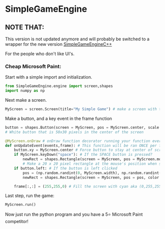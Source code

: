 # SimpleGameEngine

## NOTE THAT:
This version is not updated anymore and will probably be switched to a wrapper for the new version [SimpleGameEngineC++](https://github.com/AverseMoon/SimpleGameEngine)



For the people who don't like UI's.


### Cheap Microsoft Paint:

Start with a simple import and initialization.
```python
from SimpleGameEngine.engine import screen,shapes
import numpy as np
```
Next make a screen.
```python
MyScreen = screen.Screen(title="My Simple Game") # make a screen with the title: "My Simple Game"
```
Make a button, and a key event in the frame function
```python
button = shapes.Button(screen = MyScreen, pos = MyScreen.center, scale = (50,30), color = (255,255,255))
# White button that is 50x30 pixels in the center of the screen

@MyScreen.onDraw # onDraw function decorator running your function every frame
def onUpdateEvent(events,frame): # This function will be ran ONCE per frame
    button.xy = MyScreen.center # Force button to stay at center of screen even after rescaling!
    if MyScreen.keyDown("space"): # If the SPACE button is pressed?
        newRect = shapes.Rectangle(screen = MyScreen, pos = MyScreen.mouse.xy, color = np.random.randint(0, 255, size = (3)), scale = (20,20)) 
        # Make a 20 x 20 pixel rectangle at the mouse's position when space is pressed
    if button.left: # If the button is left clicked
        pos = (np.random.randint(0, MyScreen.width), np.random.randint(0, MyScreen.height))
        newRect = shapes.Rectangle(screen = MyScreen, pos = pos, color = np.random.randint(0, 255, size = (3)),scale = (20,20))

    frame[:,:] = (255,255,0) # Fill the screen with cyan aka (0,255,255) in rgb, sdl uses bgr, just the reverse.
```
Last step, run the game:
```python
MyScreen.run()
```
Now just run the python program and you have a 5⭐ Microsoft Paint competitor!
